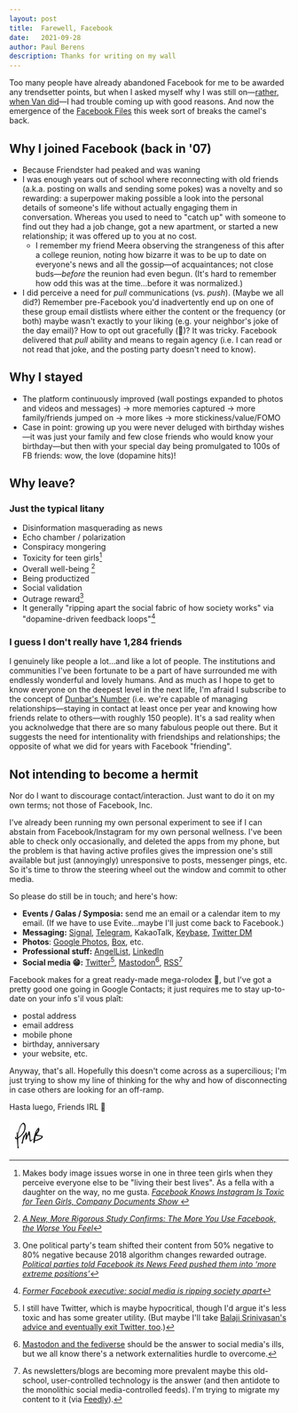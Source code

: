```yaml
---
layout: post
title:	Farewell, Facebook
date:	2021-09-28
author:	Paul Berens
description: Thanks for writing on my wall
---
```

Too many people have already abandoned Facebook for me to be awarded any trendsetter points, but when I asked myself why I was still on—[rather, when Van did](https://youtu.be/pPn2zH_8OmY)—I had trouble coming up with good reasons. And now the emergence of the [Facebook Files](https://www.wsj.com/articles/the-facebook-files-11631713039) this week sort of breaks the camel's back.

## Why I joined Facebook (back in '07)
- Because Friendster had peaked and was waning
- I was enough years out of school where reconnecting with old friends (a.k.a. posting on walls and sending some pokes) was a novelty and so rewarding: a superpower making possible a look into the personal details of someone's life without actually engaging them in conversation. Whereas you used to need to "catch up" with someone to find out they had a job change, got a new apartment, or started a new relationship; it was offered up to you at no cost.
	- I remember my friend Meera observing the strangeness of this after a college reunion, noting how bizarre it was to be up to date on everyone's news and all the gossip—of acquaintances; not close buds—*before* the reunion had even begun. (It's hard to remember how odd this was at the time...before it was normalized.)
- I did perceive a need for *pull* communications (vs. *push*). (Maybe we all did?) Remember pre-Facebook you'd inadvertently end up on one of these group email distlists where either the content or the frequency (or both) maybe wasn't exactly to your liking (e.g. your neighbor's joke of the day email)? How to opt out gracefully (😬)? It was tricky. Facebook delivered that *pull* ability and means to regain agency (i.e. I can read or not read that joke, and the posting party doesn't need to know).

## Why I stayed
- The platform continuously improved (wall postings expanded to photos and videos and messages) → more memories captured → more family/friends jumped on → more likes → more stickiness/value/FOMO
- Case in point: growing up you were never deluged with birthday wishes—it was just your family and few close friends who would know your birthday—but then with your special day being promulgated to 100s of FB friends: wow, the love (dopamine hits)!

## Why leave?

### Just the typical litany
- Disinformation masquerading as news
- Echo chamber / polarization
- Conspiracy mongering
- Toxicity for teen girls[^1]
- Overall well-being [^2]
- Being productized
- Social validation
- Outrage reward[^3]
- It generally "ripping apart the social fabric of how society works" via "dopamine-driven feedback loops"[^4]

### I guess I don't really have 1,284 friends

I genuinely like people a lot...and like a lot of people. The institutions and communities I've been fortunate to be a part of have surrounded me with endlessly wonderful and lovely humans. And as much as I hope to get to know everyone on the deepest level in the next life, I'm afraid I subscribe to the concept of [Dunbar's Number](https://en.wikipedia.org/wiki/Dunbar%27s_number) (i.e. we're capable of managing relationships—staying in contact at least once per year and knowing how friends relate to others—with roughly 150 people). It's a sad reality when you acknolwedge that there are so many fabulous people out there. But it suggests the need for intentionality with friendships and relationships; the opposite of what we did for years with Facebook "friending".

[^1]: Makes body image issues worse in one in three teen girls when they perceive everyone else to be "living their best lives". As a fella with a daughter on the way, no me gusta. *[Facebook Knows Instagram Is Toxic for Teen Girls, Company Documents Show
](https://www.wsj.com/articles/facebook-knows-instagram-is-toxic-for-teen-girls-company-documents-show-11631620739)*

[^2]: *[A New, More Rigorous Study Confirms: The More You Use Facebook, the Worse You Feel](https://hbr.org/2017/04/a-new-more-rigorous-study-confirms-the-more-you-use-facebook-the-worse-you-feel)*

[^3]: One political party's team shifted their content from 50% negative to 80% negative because 2018 algorithm changes rewarded outrage. *[Political parties told Facebook its News Feed pushed them into ‘more extreme positions’](https://www.theverge.com/2021/9/15/22675472/facebook-wsj-leaks-news-feed-social-media-politics-polarization)*

[^4]: *[Former Facebook executive: social media is ripping society apart](https://www.theguardian.com/technology/2017/dec/11/facebook-former-executive-ripping-society-apart)*

## Not intending to become a hermit

Nor do I want to discourage contact/interaction. Just want to do it on my own terms; not those of Facebook, Inc.

I've already been running my own personal experiment to see if I can abstain from Facebook/Instagram for my own personal wellness. I've been able to check only occasionally, and deleted the apps from my phone, but the problem is that having active profiles gives the impression one's still available but just (annoyingly) unresponsive to posts, messenger pings, etc. So it's time to throw the steering wheel out the window and commit to other media.

So please do still be in touch; and here's how:
- **Events / Galas / Symposia:** send me an email or a calendar item to my email. (If we have to use Evite...maybe I'll just come back to Facebook.)
- **Messaging:** [Signal](https://signal.org), [Telegram](https://t.me/berensp), KakaoTalk, [Keybase](https://keybase.io/berens), [Twitter DM](https://twitter.com/messages/compose?recipient_id=19028711)
- **Photos**: [Google Photos](https://photos.google.com), [Box](https://box.com), etc.
- **Professional stuff:** [AngelList](https://angel.co/berens), [LinkedIn](https://www.linkedin.com/in/berensp/)
- **Social media 😁:** [Twitter](https://twitter.com/berensp)[^5], [Mastodon](https://mastodon.social/@berens)[^6], [RSS](https://berens.co/feed.xml)[^7]

[^5]: I still have Twitter, which is maybe hypocritical, though I'd argue it's less toxic and has some greater utility. (But maybe I'll take [Balaji Srinivasan's advice and eventually exit Twitter, too](https://balajis.com/how-to-gradually-exit-twitter/).)

[^6]: [Mastodon and the fediverse](https://www.nytimes.com/2018/03/28/technology/social-media-privacy.html) should be the answer to social media's ills, but we all know there's a network externalities hurdle to overcome.

[^7]: As newsletters/blogs are becoming more prevalent maybe this old-school, user-controlled technology is the answer (and then antidote to the monolithic social media-controlled feeds). I'm trying to migrate my content to it (via [Feedly](https://feedly.com)).

Facebook makes for a great ready-made mega-rolodex 📇, but I've got a pretty good one going in Google Contacts; it just requires me to stay up-to-date on your info s'il vous plaît:
- postal address
- email address
- mobile phone
- birthday, anniversary
- your website, etc. 

Anyway, that's all. Hopefully this doesn't come across as a supercilious; I'm just trying to show my line of thinking for the why and how of disconnecting in case others are looking for an off-ramp.

Hasta luego, Friends IRL 👋

![initials](/assets/images/initials.pmb.71.56.png)